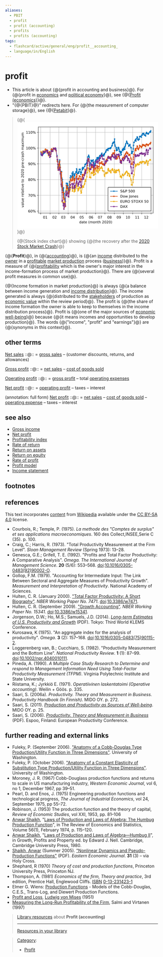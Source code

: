 ```yaml
---
aliases:
  - PBIT
  - profit
  - profit (accounting)
  - profits
  - profits (accounting)
tags:
  - flashcard/active/general/eng/profit__accounting_
  - language/in/English
---
```


# profit

- This article is about {@{profit in accounting and business}@}. For {@{profit in [economics](economics.md) and [political economy](political%20economy.md)}@}, see {@{[Profit \(economics\)](profit%20(economics).md)}@}.
- "{@{PBIT}@}" redirects here. For {@{the measurement of computer storage}@}, see {@{[Petabit](petabit.md#multiple%20bits)}@}. <!--SR:!2026-01-05,263,330!2026-01-21,276,330!2025-12-28,257,330!2026-01-18,274,330!2025-12-16,248,330!2025-12-10,243,330-->

<!-- | ![](../../archives/Wikimedia%20Commons/Text%20document%20with%20red%20question%20mark.svg) | This article includes a [list of references](https://en.wikipedia.org/wiki/Wikipedia:Citing%20sources), [related reading](https://en.wikipedia.org/wiki/Wikipedia:Further%20reading), or [external links](https://en.wikipedia.org/wiki/Wikipedia:External%20links), __but its sources remain unclear because it lacks [inline citations](https://en.wikipedia.org/wiki/Wikipedia:Citing%20sources#Inline%20citations)__. Please help [improve](https://en.wikipedia.org/wiki/Wikipedia:WikiProject%20Reliability) this article by [introducing](https://en.wikipedia.org/wiki/Wikipedia:When%20to%20cite) more precise citations. _\(May 2020\)__\([Learn how and when to remove this message](https://en.wikipedia.org/wiki/Help:Maintenance%20template%20removal)\)_ | -->

> {@{![Stock index chart of 2020 with stock market crash](../../archives/Wikimedia%20Commons/Stock-indices-2020crash+recovery.svg)}@}
>
> {@{Stock index chart}@} showing {@{the recovery after the [2020 Stock Market Crash](2020%20stock%20market%20crash.md)}@} <!--SR:!2025-10-03,174,310!2025-12-17,248,330!2025-12-25,255,330-->

{@{__Profit__}@}, in {@{[accounting](accounting.md)}@}, is {@{an [income](income.md) distributed to the [owner](ownership.md) in a [profitable](profit%20(economics).md) [market production](market%20production.md) process \([business](business.md)\)}@}. Profit is a measure of {@{[profitability](profitability.md) which is the owner's major interest in the income-formation process of market production}@}. There are {@{several profit measures in common use}@}. <!--SR:!2026-01-31,284,330!2026-02-12,294,330!2025-12-18,249,330!2026-04-05,293,290!2026-01-31,284,330-->

{@{Income formation in market production}@} is always {@{a balance between income generation and [income distribution](income%20distribution.md)}@}. The income generated is always {@{distributed to the [stakeholders](stakeholder%20(corporate).md) of production as [economic value](economic%20value.md) within the review period}@}. The profit is {@{the share of income formation the owner is able to keep to themselves in the income distribution process}@}. Profit is {@{one of the major sources of [economic](economics.md) [well-being](well-being.md)}@} because {@{it means incomes and opportunities to develop production}@}. The words {@{"income", "profit" and "earnings"}@} are {@{synonyms in this context}@}. <!--SR:!2026-01-21,276,330!2026-02-04,287,330!2025-12-20,251,330!2026-01-12,269,330!2025-12-13,246,330!2025-12-19,250,330!2026-01-27,281,330!2025-12-30,257,330-->

## other terms

[Net sales](net%20sales.md) ::@:: = [gross sales](gross%20sales.md#gross%20sales%20and%20net%20sales) – \(customer discounts, returns, and allowances\) <!--SR:!2025-12-11,244,330!2026-02-08,290,330-->

[Gross profit](gross%20profit.md) ::@:: = [net sales](net%20sales.md) – [cost of goods sold](cost%20of%20goods%20sold.md) <!--SR:!2026-01-10,268,330!2026-01-19,275,330-->

[Operating profit](operating%20profit.md) ::@:: = [gross profit](gross%20profit.md) – total [operating expenses](operating%20expense.md) <!--SR:!2025-12-27,256,330!2026-02-05,288,330-->

[Net profit](net%20profit.md) ::@:: = [operating profit](operating%20profit.md) – taxes – interest <!--SR:!2025-12-18,250,330!2025-12-17,249,330-->

(annotation: full form) [Net profit](net%20profit.md) ::@:: = [net sales](net%20sales.md) – [cost of goods sold](cost%20of%20goods%20sold.md) – [operating expense](operating%20expense.md) – taxes – interest <!--SR:!2026-12-24,510,310!2027-02-25,552,310-->

## see also

- [Gross income](gross%20income.md)
- [Net profit](net%20profit.md)
- [Profitability index](profitability%20index.md)
- [Rate of return](rate%20of%20return.md)
- [Return on assets](return%20on%20assets.md)
- [Return on equity](return%20on%20equity.md)
- [Rate of profit](rate%20of%20profit.md)
- [Profit model](profit%20model.md)
- [Income statement](income%20statement.md)

## footnotes

## references

This text incorporates [content](https://en.wikipedia.org/wiki/profit_(accounting)) from [Wikipedia](Wikipedia.md) available under the [CC BY-SA 4.0](https://creativecommons.org/licenses/by-sa/4.0/) license.

- <a id="CITEREFCourboisTemple, P.1975"></a> Courbois, R.; Temple, P. \(1975\). _La methode des "Comptes de surplus" et ses applications macroeconomiques_. 160 des Collect,INSEE,Serie C \(35\). p. 100.
- <a id="CITEREFCraigHarris, R.1973"></a> Craig, C.; Harris, R. \(1973\). "Total Productivity Measurement at the Firm Level". _Sloan Management Review_ \(Spring 1973\): 13–28.
- <a id="CITEREFGenescaGrifell, T. E.1992"></a> Genesca, G.E.; Grifell, T. E. \(1992\). "Profits and Total Factor Productivity: A Comparative Analysis". _Omega. The International Journal of Management Science_. __20__ \(5/6\): 553–568. [doi](doi%20(identifier).md):[10.1016/0305-0483\(92\)90002-O](https://doi.org/10.1016%2F0305-0483%2892%2990002-O).
- <a id="CITEREFGollop1979"></a> Gollop, F.M. \(1979\). "Accounting for Intermediate Input: The Link Between Sectoral and Aggregate Measures of Productivity Growth". _Measurement and Interpretation of Productivity_. National Academy of Sciences.
- <a id="CITEREFHulten2000"></a> Hulten, C. R. \(January 2000\). ["Total Factor Productivity: A Short Biography"](https://doi.org/10.3386%2Fw7471). _NBER Working Paper No. 7471_. [doi](doi%20(identifier).md):[10.3386/w7471](https://doi.org/10.3386%2Fw7471).
- <a id="CITEREFHulten2009"></a> Hulten, C. R. \(September 2009\). ["Growth Accounting"](https://doi.org/10.3386%2Fw15341). _NBER Working Paper No. 15341_. [doi](doi%20(identifier).md):[10.3386/w15341](https://doi.org/10.3386%2Fw15341).
- <a id="CITEREFJorgensonHo, M.S.Samuels, J.D.2014"></a> Jorgenson, D.W.; Ho, M.S.; Samuels, J.D. \(2014\). [_Long-term Estimates of U.S. Productivity and Growth_](http://www.worldklems.net/conferences/worldklems2014/worldklems2014_Ho.pdf) \(PDF\). Tokyo: Third World KLEMS Conference.
- <a id="CITEREFKurosawa1975"></a> Kurosawa, K \(1975\). "An aggregate index for the analysis of productivity". _Omega_. __3__ \(2\): 157–168. [doi](doi%20(identifier).md):[10.1016/0305-0483\(75\)90115-2](https://doi.org/10.1016%2F0305-0483%2875%2990115-2).
- <a id="CITEREFLoggerenberg vanCucchiaro, S.1982"></a> Loggerenberg van, B.; Cucchiaro, S. \(1982\). "Productivity Measurement and the Bottom Line". _National Productivity Review_. __1__ \(1\): 87–99. [doi](doi%20(identifier).md):[10.1002/npr.4040010111](https://doi.org/10.1002%2Fnpr.4040010111).
- <a id="CITEREFPineda1990"></a> Pineda, A. \(1990\). _A Multiple Case Study Research to Determine and respond to Management Information Need Using Total-Factor Productivity Measurement \(TFPM\)_. Virginia Polytechnic Institute and State University.
- <a id="CITEREFRiistamaJyrkkiö E.1971"></a> Riistama, K.; Jyrkkiö E. \(1971\). _Operatiivinen laskentatoimi \(Operative accounting\)_. Weilin + Göös. p. 335.
- <a id="CITEREFSaari2006a"></a> Saari, S. \(2006a\). _Productivity. Theory and Measurement in Business. Productivity Handbook \(In Finnish\)_. MIDO OY. p. 272.
- <a id="CITEREFSaari2011"></a> Saari, S. \(2011\). [_Production and Productivity as Sources of Well-being_](http://www.mido.fi/Index_tiedostot/Artikkeli%202011.htm). MIDO OY. p. 25.
- <a id="CITEREFSaari2006"></a> Saari, S. \(2006\). [_Productivity. Theory and Measurement in Business_](http://www.mido.fi/Index_tiedostot/Productivity%202006.htm) \(PDF\). Espoo, Finland: European Productivity Conference.

## further reading and external links

- <a id="CITEREFFuleky2006"></a> Fuleky, P. \(September 2006\). ["Anatomy of a Cobb-Douglas Type Production/Utility Function in Three Dimensions"](http://www2.hawaii.edu/~fuleky/anatomy/anatomy.html). University of Washington.
- <a id="CITEREFFuleky2006"></a> Fuleky, P. \(October 2006\). ["Anatomy of a Constant Elasticity of Substitution Type Production/Utility Function in Three Dimensions"](http://www2.hawaii.edu/~fuleky/anatomy/anatomy2.html). University of Washington.
- Moroney, J. R. \(1967\) Cobb-Douglass production functions and returns to scale in US manufacturing industry, _Western Economic Journal_, vol 6, no 1, December 1967, pp 39–51.
- Pearl, D. and Enos, J. \(1975\) Engineering production functions and technological progress, _The Journal of Industrial Economics_, vol 24, September 1975, pp 55–72.
- Robinson, J. \(1953\) The production function and the theory of capital, _Review of Economic Studies_, vol XXI, 1953, pp. 81–106
- [Anwar Shaikh](Anwar%20Shaikh%20(economist).md), "[Laws of Production and Laws of Algebra: The Humbug Production Function](https://web.archive.org/web/20050518113632/http://homepage.newschool.edu/~AShaikh/humbug.pdf)", in The Review of Economics and Statistics, Volume 56\(1\), February 1974, p. 115–120.
- [Anwar Shaikh](Anwar%20Shaikh%20(economist).md), "[Laws of Production and Laws of Algebra—Humbug II](https://web.archive.org/web/20050518112119/http://homepage.newschool.edu/~AShaikh/humbug2.pdf)", in Growth, Profits and Property ed. by Edward J. Nell. Cambridge, Cambridge University Press, 1980.
- <a id="CITEREFShaikh2005"></a> [Shaikh, Anwar](Anwar%20Shaikh%20(economist).md) \(Summer 2005\). ["Nonlinear Dynamics and Pseudo-Production Functions"](http://college.holycross.edu/eej/Volume31/V31N3P447_466.pdf) \(PDF\). _Eastern Economic Journal_. __31__ \(3\) – via Holy Cross.
- Shephard, R \(1970\) _Theory of cost and production functions_, Princeton University Press, Princeton NJ.
- Thompson, A. \(1981\) _Economics of the firm, Theory and practice_, 3rd edition, Prentice Hall, Englewood Cliffs. [ISBN](ISBN%20(identifier).md) [0-13-231423-1](https://en.wikipedia.org/wiki/Special:BookSources/0-13-231423-1)
- Elmer G. Wiens: [Production Functions](http://www.egwald.ca/economics/productionfunctions.php) - Models of the Cobb-Douglas, C.E.S., Trans-Log, and Diewert Production Functions.
- [Profit and Loss](https://mises.org/story/2321), [Ludwig von Mises](Ludwig%20von%20Mises.md) \(1951\)
- [Measuring the Long-Run Profitability of the Firm](https://web.archive.org/web/20080617083141/http://lipas.uwasa.fi/~ts/smuc/smuc.html), Salmi and Virtanen \(1997\)

> [Library resources](https://en.wikipedia.org/wiki/Wikipedia:The%20Wikipedia%20Library) about __Profit \(accounting\)__
>
> ---
>
> [Resources in your library](https://ftl.toolforge.org/cgi-bin/ftl?st=wp&su=Profit+%28accounting%29)

<!-- markdownlint MD028 -->

> [Category](https://en.wikipedia.org/wiki/Help:Category):
>
> - [Profit](https://en.wikipedia.org/wiki/Category:Profit)
